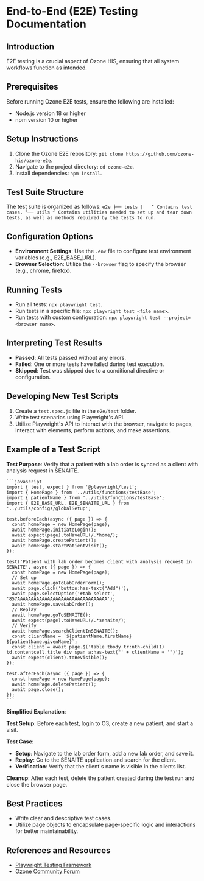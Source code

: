 # End-to-End (E2E) Testing Documentation

## Introduction
E2E testing is a crucial aspect of Ozone HIS, ensuring that all system workflows function as intended.

## Prerequisites
Before running Ozone E2E tests, ensure the following are installed:
- Node.js version 18 or higher
- npm version 10 or higher

## Setup Instructions
1. Clone the Ozone E2E repository: `git clone https://github.com/ozone-his/ozone-e2e`.
2. Navigate to the project directory: `cd ozone-e2e`.
3. Install dependencies: `npm install`.

## Test Suite Structure
The test suite is organized as follows:
	```
	e2e
	├── tests
	|   ^ Contains test cases.
	└── utils
	    ^ Contains utilities needed to set up and tear down tests,
	      as well as methods required by the tests to run.
	```

## Configuration Options

- **Environment Settings**: Use the `.env` file to configure test environment variables (e.g., E2E_BASE_URL).
- **Browser Selection**: Utilize the `--browser` flag to specify the browser (e.g., chrome, firefox).

## Running Tests
- Run all tests: `npx playwright test`.
- Run tests in a specific file: `npx playwright test <file name>`.
- Run tests with custom configuration: `npx playwright test --project=<browser name>`.

## Interpreting Test Results
- **Passed**: All tests passed without any errors.
- **Failed**: One or more tests have failed during test execution.
- **Skipped**: Test was skipped due to a conditional directive or configuration.

## Developing New Test Scripts
1. Create a `test.spec.js` file in the `e2e/test` folder.
2. Write test scenarios using Playwright's API.
3. Utilize Playwright's API to interact with the browser, navigate to pages, interact with elements, perform actions, and make assertions.

## Example of a Test Script

**Test Purpose**: Verify that a patient with a lab order is synced as a client with analysis request in SENAITE.

	```javascript
	import { test, expect } from '@playwright/test';
	import { HomePage } from '../utils/functions/testBase';
	import { patientName } from '../utils/functions/testBase';
	import { E2E_BASE_URL, E2E_SENAITE_URL } from '../utils/configs/globalSetup';

	test.beforeEach(async ({ page }) => {
	  const homePage = new HomePage(page);
	  await homePage.initiateLogin();
	  await expect(page).toHaveURL(/.*home/);
	  await homePage.createPatient();
	  await homePage.startPatientVisit();
	});

	test('Patient with lab order becomes client with analysis request in SENAITE', async ({ page }) => {
	  const homePage = new HomePage(page);
	  // Set up
	  await homePage.goToLabOrderForm();
	  await page.click('button:has-text("Add")');
	  await page.selectOption('#tab select', '857AAAAAAAAAAAAAAAAAAAAAAAAAAAAAAAAA');
	  await homePage.saveLabOrder();
	  // Replay
	  await homePage.goToSENAITE();
	  await expect(page).toHaveURL(/.*senaite/);
	  // Verify
	  await homePage.searchClientInSENAITE();
	  const clientName = `${patientName.firstName} ${patientName.givenName}`;
	  const client = await page.$('table tbody tr:nth-child(1) td.contentcell.title div span a:has-text("' + clientName + '")');
	  await expect(client).toBeVisible();
	});

	test.afterEach(async ({ page }) => {
	  const homePage = new HomePage(page);
	  await homePage.deletePatient();
	  await page.close();
	});
	```

**Simplified Explanation**:

**Test Setup**: Before each test, login to O3, create a new patient, and start a visit.

**Test Case**:
- **Setup**: Navigate to the lab order form, add a new lab order, and save it.
- **Replay**: Go to the SENAITE application and search for the client.
- **Verification**: Verify that the client's name is visible in the clients list.

**Cleanup**: After each test, delete the patient created during the test run and close the browser page.

## Best Practices
- Write clear and descriptive test cases.
- Utilize page objects to encapsulate page-specific logic and interactions for better maintainability.

## References and Resources
- [Playwright Testing Framework](https://playwright.dev)
- [Ozone Community Forum](https://talk.openmrs.org/c/software/ozone-his)
